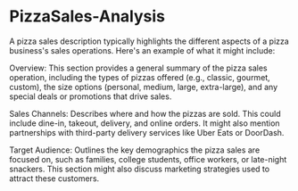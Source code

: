 # PizzaSales-Analysis

A pizza sales description typically highlights the different aspects of a pizza business's sales operations. Here's an example of what it might include:

Overview: This section provides a general summary of the pizza sales operation, including the types of pizzas offered (e.g., classic, gourmet, custom), the size options (personal, medium, large, extra-large), and any special deals or promotions that drive sales.

Sales Channels: Describes where and how the pizzas are sold. This could include dine-in, takeout, delivery, and online orders. It might also mention partnerships with third-party delivery services like Uber Eats or DoorDash.

Target Audience:  Outlines the key demographics the pizza sales are focused on, such as families, college students, office workers, or late-night snackers. This section might also discuss marketing strategies used to attract these customers.

